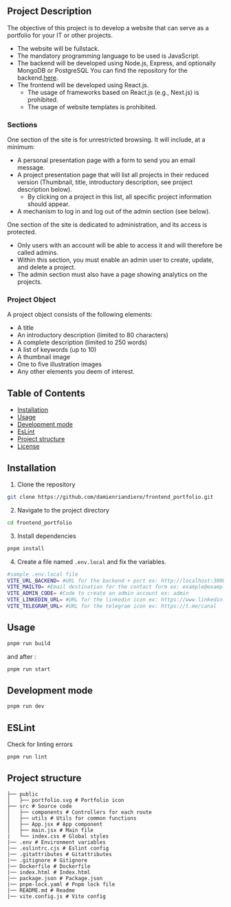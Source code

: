 ## Project Description

The objective of this project is to develop a website that can serve as a portfolio for your IT or other projects.

- The website will be fullstack.
- The mandatory programming language to be used is JavaScript.
- The backend will be developed using Node.js, Express, and optionally MongoDB or PostgreSQL You can find the repository for the backend.[here](https://github.com/damienriandiere/backend_portfolio).
- The frontend will be developed using React.js. 
  - The usage of frameworks based on React.js (e.g., Next.js) is prohibited.
  - The usage of website templates is prohibited.

### Sections

One section of the site is for unrestricted browsing. It will include, at a minimum:

- A personal presentation page with a form to send you an email message.
- A project presentation page that will list all projects in their reduced version (Thumbnail, title, introductory description, see project description below).
  - By clicking on a project in this list, all specific project information should appear.
- A mechanism to log in and log out of the admin section (see below).

One section of the site is dedicated to administration, and its access is protected.

- Only users with an account will be able to access it and will therefore be called admins.
- Within this section, you must enable an admin user to create, update, and delete a project.
- The admin section must also have a page showing analytics on the projects.

### Project Object

A project object consists of the following elements:

- A title
- An introductory description (limited to 80 characters)
- A complete description (limited to 250 words)
- A list of keywords (up to 10)
- A thumbnail image
- One to five illustration images
- Any other elements you deem of interest.

## Table of Contents

- [Installation](#installation)
- [Usage](#usage)
- [Development mode](#development-mode)
- [EsLint](#eslint)
- [Project structure](#project-structure)
- [License](#license)

## Installation

1. Clone the repository

```bash
git clone https://github.com/damienriandiere/frontend_portfolio.git
```

2. Navigate to the project directory

```bash
cd frontend_portfolio
```

3. Install dependencies

```bash
pnpm install
```

4. Create a file named `.env.local` and fix the variables.

```bash
#sample .env.local file
VITE_URL_BACKEND= #URL for the backend + port ex: http://localhost:3000
VITE_MAILTO= #Email destination for the contact form ex: example@example.com
VITE_ADMIN_CODE= #Code to create an admin account ex: admin
VITE_LINKEDIN_URL= #URL for the linkedin icon ex: https://www.linkedin.com/in/username
VITE_TELEGRAM_URL= #URL for the telegram icon ex: https://t.me/canal
```

## Usage

```bash
pnpm run build
```

and after :

```bash
pnpm run start
```

## Development mode


```bash
pnpm run dev
```

## ESLint

Check for linting errors

```bash
pnpm run lint
```


## Project structure

```
├── public
│   ├── portfolio.svg # Portfolio icon
├── src # Source code
│   ├── components # Controllers for each route
│   ├── utils # Utils for common functions
│   ├── App.jsx # App component
│   ├── main.jsx # Main file
|   └── index.css # Global styles
|── .env # Environment variables
|── .eslintrc.cjs # Eslint config
|── .gitattributes # Gitattributes
|── .gitignore # Gitignore
|── Dockerfile # Dockerfile
|── index.html # Index.html
|── package.json # Package.json
|── pnpm-lock.yaml # Pnpm lock file
|── README.md # Readme
|── vite.config.js # Vite config


```
